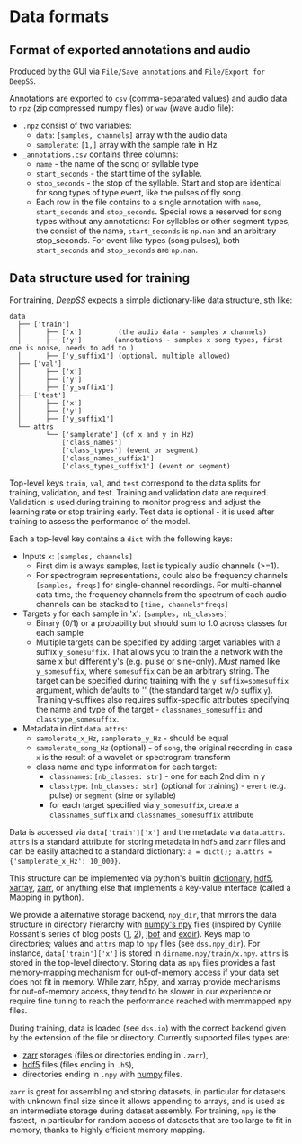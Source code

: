 # Data formats

## Format of exported annotations and audio
Produced by the GUI via `File/Save annotations` and `File/Export for DeepSS`.

Annotations are exported to `csv` (comma-separated values) and audio data to `npz` (zip compressed numpy files) or `wav` (wave audio file):
- `.npz` consist of two variables:
    + `data`: `[samples, channels]` array with the audio data
    + `samplerate`: `[1,]` array with the sample rate in Hz
- `_annotations.csv` contains three columns:
    + `name` - the name of the song or syllable type
    + `start_seconds` - the start time of the syllable.
    + `stop_seconds` - the stop of the syllable. Start and stop are identical for song types of type event, like the pulses of fly song.
    + Each row in the file contains to a single annotation with `name`, `start_seconds` and `stop_seconds`. Special rows a reserved for song types without any annotations: For syllables or other segment types, the consist of the name, `start_seconds` is `np.nan` and an arbitrary stop_seconds. For event-like types (song pulses), both `start_seconds` and `stop_seconds` are `np.nan`.

## Data structure used for training
For training, _DeepSS_ expects a simple dictionary-like data structure, sth like:
```
data
  ├── ['train']
  │      ├── ['x']         (the audio data - samples x channels)
  │      ├── ['y']        (annotations - samples x song types, first one is noise, needs to add to )
  │      ├── ['y_suffix1'] (optional, multiple allowed)
  ├── ['val']
  │      ├── ['x']
  │      ├── ['y']
  │      ├── ['y_suffix1']
  ├── ['test']
  │      ├── ['x']
  │      ├── ['y']
  │      ├── ['y_suffix1']
  └── attrs
         └── ['samplerate'] (of x and y in Hz)
             ['class_names']
             ['class_types'] (event or segment)
             ['class_names_suffix1']
             ['class_types_suffix1'] (event or segment)
```
Top-level keys `train`, `val`, and `test` correspond to the data splits for training, validation, and test. Training and validation data are required. Validation is used during training to monitor progress and adjust the learning rate or stop training early. Test data is optional - it is used after training to assess the performance of the model.

Each a top-level key contains a `dict` with the following keys:

- Inputs `x`: `[samples, channels]`
    - First dim is always samples, last is typically audio channels (>=1).
    - For spectrogram representations, could also be frequency channels `[samples, freqs]` for single-channel recordings. For multi-channel data time, the frequency channels from the spectrum of each audio channels can be stacked to `[time, channels*freqs]`
- Targets `y` for each sample in 'x': `[samples, nb_classes]`
    - Binary (0/1) or a probability but should sum to 1.0 across classes for each sample
    - Multiple targets can be specified by adding target variables with a suffix `y_somesuffix`. That allows you to train the a network with the same x but different y's (e.g. pulse or sine-only). *Must* named like `y_somesuffix`, where `somesuffix` can be an arbitrary string. The target can be specified during training with the `y_suffix=somesuffix` argument, which defaults to '' (the standard target w/o suffix `y`). Training y-suffixes also requires suffix-specific attributes specifying the name and type of the target - `classnames_somesuffix` and `classtype_somesuffix`.
- Metadata in dict `data.attrs`:
    - `samplerate_x_Hz`, `samplerate_y_Hz` - should be equal
    - `samplerate_song_Hz` (optional) - of `song`, the original recording in case `x` is the result of a wavelet or spectrogram transform
    - class name and type information for each target:
        + `classnames`: `[nb_classes: str]` - one for each 2nd dim in y
        + `classtype`: `[nb_classes: str]` (optional for training) - `event` (e.g. pulse) or `segment` (sine or syllable)
        + for each target specified via `y_somesuffix`, create a `classnames_suffix` and `classnames_somesuffix` attribute

Data is accessed via `data['train']['x']` and the metadata via `data.attrs`. `attrs` is a standard attribute for storing metadata in `hdf5` and `zarr` files and can be easily attached to a standard dictionary: `a = dict(); a.attrs = {'samplerate_x_Hz': 10_000}`.

This structure can be implemented via python's builtin [dictionary](https://docs.python.org/3/tutorial/datastructures.html#dictionaries), [hdf5](https://www.h5py.org), [xarray](http://xarray.pydata.org'), [zarr](https://zarr.readthedocs.io), or anything else that implements a key-value interface (called a Mapping in python).

We provide a alternative storage backend, `npy_dir`, that mirrors the data structure in directory hierarchy with [numpy's npy](https://numpy.org/doc/stable/reference/generated/numpy.load.html) files (inspired by Cyrille Rossant's series of blog posts ([1](https://cyrille.rossant.net/moving-away-hdf5/), [2](https://cyrille.rossant.net/should-you-use-hdf5/)), [jbof](https://github.com/bastibe/jbof) and [exdir](https://exdir.readthedocs.io/)). Keys map to directories; values and `attrs` map to `npy` files (see `dss.npy_dir`). For instance, `data['train']['x']` is stored in `dirname.npy/train/x.npy`. `attrs` is stored in the top-level directory. Storing data as `npy` files provides a fast memory-mapping mechanism for out-of-memory access if your data set does not fit in memory. While zarr, h5py, and xarray provide mechanisms for out-of-memory access, they tend to be slower in our experience or require fine tuning to reach the performance reached with memmapped npy files.

During training, data is loaded (see `dss.io`) with the correct backend given by the extension of the file or directory. Currently supported files types are:
- [zarr](https://zarr.readthedocs.io/) storages (files or directories ending in `.zarr`),
- [hdf5](http://docs.h5py.org/) files (files ending in `.h5`),
- directories ending in `.npy` with [numpy](https://docs.scipy.org/doc/numpy/reference/generated/numpy.save.html) files.

`zarr` is great for assembling and storing datasets, in particular for datasets with unknown final size since it allows appending to arrays, and is used as an intermediate storage during dataset assembly. For training, `npy` is the fastest, in particular for random access of datasets that are too large to fit in memory, thanks to highly efficient memory mapping.